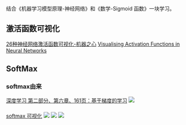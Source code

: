 结合《机器学习模型原理-神经网络》和《数学-Sigmoid 函数》一块学习。
## 激活函数可视化
[26种神经网络激活函数可视化-机器之心](https://www.jiqizhixin.com/articles/2017-10-10-3)
[Visualising Activation Functions in Neural Networks](https://dashee87.github.io/data%20science/deep%20learning/visualising-activation-functions-in-neural-networks/)

## SoftMax
### softmax由来
[深度学习 第二部分、第六章、161页：基于梯度的学习](https://github.com/exacity/deeplearningbook-chinese)
![](../机器学习/_image/2018-11-30-17-27-12.jpg)
###
[softmax 可视化](http://neuralnetworksanddeeplearning.com/chap3.html#softmax)
![](../机器学习/_image/2018-09-30-16-54-12.jpg)
![](../机器学习/_image/2018-09-30-16-55-40.jpg)
![](../机器学习/_image/2018-09-30-16-55-59.jpg)


